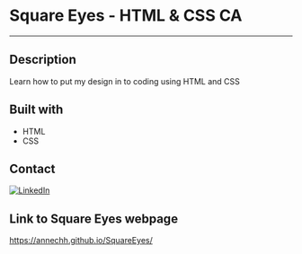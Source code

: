 # Square Eyes - HTML & CSS CA 
---

Description
---
Learn how to put my design in to coding using HTML and CSS

Built with
---
- HTML
- CSS

Contact
---
[![LinkedIn](https://img.shields.io/badge/LinkedIn-0077B5?style=for-the-badge&logo=linkedin&logoColor=white)](https://www.linkedin.com/in/anne-cathrine-hauge-b893bbb3/)

Link to Square Eyes webpage
---
https://annechh.github.io/SquareEyes/
